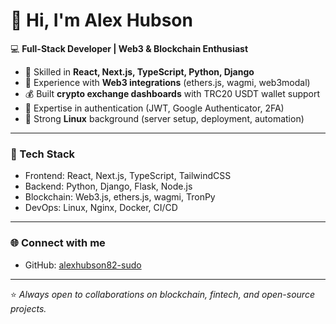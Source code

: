# 👋 Hi, I'm Alex Hubson

💻 **Full-Stack Developer | Web3 & Blockchain Enthusiast**

- 🚀 Skilled in **React, Next.js, TypeScript, Python, Django**
- 🔗 Experience with **Web3 integrations** (ethers.js, wagmi, web3modal)
- 💰 Built **crypto exchange dashboards** with TRC20 USDT wallet support
- 🔐 Expertise in authentication (JWT, Google Authenticator, 2FA)
- 🐧 Strong **Linux** background (server setup, deployment, automation)

---

### 🔧 Tech Stack
- Frontend: React, Next.js, TypeScript, TailwindCSS  
- Backend: Python, Django, Flask, Node.js  
- Blockchain: Web3.js, ethers.js, wagmi, TronPy  
- DevOps: Linux, Nginx, Docker, CI/CD  

---

### 🌐 Connect with me
- GitHub: [alexhubson82-sudo](https://github.com/alexhubson82-sudo)  
---

⭐️ _Always open to collaborations on blockchain, fintech, and open-source projects._
